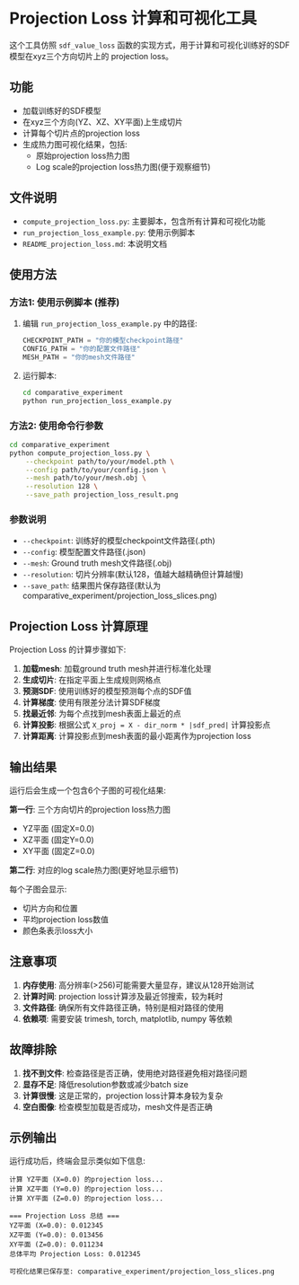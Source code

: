 # Projection Loss 计算和可视化工具

这个工具仿照 `sdf_value_loss` 函数的实现方式，用于计算和可视化训练好的SDF模型在xyz三个方向切片上的 projection loss。

## 功能

- 加载训练好的SDF模型
- 在xyz三个方向(YZ、XZ、XY平面)上生成切片
- 计算每个切片点的projection loss
- 生成热力图可视化结果，包括:
  - 原始projection loss热力图
  - Log scale的projection loss热力图(便于观察细节)

## 文件说明

- `compute_projection_loss.py`: 主要脚本，包含所有计算和可视化功能
- `run_projection_loss_example.py`: 使用示例脚本
- `README_projection_loss.md`: 本说明文档

## 使用方法

### 方法1: 使用示例脚本 (推荐)

1. 编辑 `run_projection_loss_example.py` 中的路径:
   ```python
   CHECKPOINT_PATH = "你的模型checkpoint路径"
   CONFIG_PATH = "你的配置文件路径" 
   MESH_PATH = "你的mesh文件路径"
   ```

2. 运行脚本:
   ```bash
   cd comparative_experiment
   python run_projection_loss_example.py
   ```

### 方法2: 使用命令行参数

```bash
cd comparative_experiment
python compute_projection_loss.py \
    --checkpoint path/to/your/model.pth \
    --config path/to/your/config.json \
    --mesh path/to/your/mesh.obj \
    --resolution 128 \
    --save_path projection_loss_result.png
```

### 参数说明

- `--checkpoint`: 训练好的模型checkpoint文件路径(.pth)
- `--config`: 模型配置文件路径(.json)
- `--mesh`: Ground truth mesh文件路径(.obj)
- `--resolution`: 切片分辨率(默认128，值越大越精确但计算越慢)
- `--save_path`: 结果图片保存路径(默认为comparative_experiment/projection_loss_slices.png)

## Projection Loss 计算原理

Projection Loss 的计算步骤如下:

1. **加载mesh**: 加载ground truth mesh并进行标准化处理
2. **生成切片**: 在指定平面上生成规则网格点
3. **预测SDF**: 使用训练好的模型预测每个点的SDF值
4. **计算梯度**: 使用有限差分法计算SDF梯度
5. **找最近邻**: 为每个点找到mesh表面上最近的点
6. **计算投影**: 根据公式 `X_proj = X - dir_norm * |sdf_pred|` 计算投影点
7. **计算距离**: 计算投影点到mesh表面的最小距离作为projection loss

## 输出结果

运行后会生成一个包含6个子图的可视化结果:

**第一行**: 三个方向切片的projection loss热力图
- YZ平面 (固定X=0.0)
- XZ平面 (固定Y=0.0) 
- XY平面 (固定Z=0.0)

**第二行**: 对应的log scale热力图(更好地显示细节)

每个子图会显示:
- 切片方向和位置
- 平均projection loss数值
- 颜色条表示loss大小

## 注意事项

1. **内存使用**: 高分辨率(>256)可能需要大量显存，建议从128开始测试
2. **计算时间**: projection loss计算涉及最近邻搜索，较为耗时
3. **文件路径**: 确保所有文件路径正确，特别是相对路径的使用
4. **依赖项**: 需要安装 trimesh, torch, matplotlib, numpy 等依赖

## 故障排除

1. **找不到文件**: 检查路径是否正确，使用绝对路径避免相对路径问题
2. **显存不足**: 降低resolution参数或减少batch size
3. **计算很慢**: 这是正常的，projection loss计算本身较为复杂
4. **空白图像**: 检查模型加载是否成功，mesh文件是否正确

## 示例输出

运行成功后，终端会显示类似如下信息:

```
计算 YZ平面 (X=0.0) 的projection loss...
计算 XZ平面 (Y=0.0) 的projection loss...
计算 XY平面 (Z=0.0) 的projection loss...

=== Projection Loss 总结 ===
YZ平面 (X=0.0): 0.012345
XZ平面 (Y=0.0): 0.013456
XY平面 (Z=0.0): 0.011234
总体平均 Projection Loss: 0.012345

可视化结果已保存至: comparative_experiment/projection_loss_slices.png 